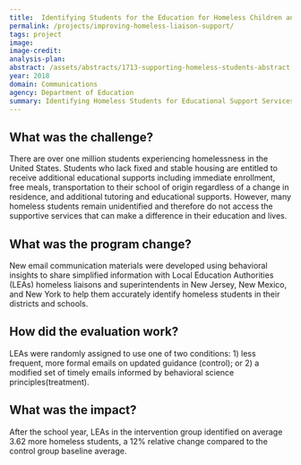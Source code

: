```yaml
---
title:  Identifying Students for the Education for Homeless Children and Youth Program
permalink: /projects/improving-homeless-liaison-support/
tags: project  
image:
image-credit: 
analysis-plan: 
abstract: /assets/abstracts/1713-supporting-homeless-students-abstract.pdf
year: 2018  
domain: Communications
agency: Department of Education
summary: Identifying Homeless Students for Educational Support Services
---
```

## What was the challenge?

There are over one million students experiencing homelessness in the United States. Students who lack fixed and stable housing are entitled to receive additional educational supports including immediate enrollment, free meals, transportation to their school of origin regardless of a change in residence, and additional tutoring and educational supports. However, many homeless students remain unidentified and therefore do not access the supportive services that can make a difference in their education and lives.

## What was the program change?

New email communication materials were developed using behavioral insights to share simplified information with Local Education Authorities (LEAs) homeless liaisons and superintendents in New Jersey, New Mexico, and New York to help them accurately identify homeless students in their districts and schools.

## How did the evaluation work?

LEAs were randomly assigned to use one of two conditions: 1) less frequent, more formal emails on updated guidance (control); or 2) a modified set of timely emails informed by behavioral science principles(treatment).

## What was the impact?

After the school year, LEAs in the intervention group identified on average 3.62 more homeless students, a 12% relative change compared to the control group baseline average.

